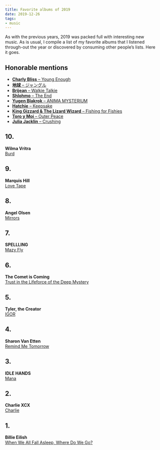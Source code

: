 ```yaml
---
title: Favorite albums of 2019
date: 2019-12-26
tags:
- music
---
```

As with the previous years, 2019 was packed full with interesting new music. As is usual, I compile a list of my favorite albums that I listened through-out the year or discovered by consuming other people’s lists. Here it goes.

<!--more-->

## Honorable mentions

- [**Charly Bliss** – Young Enough](https://charlybliss.bandcamp.com/album/young-enough)
- [**地球** – ジャングル](https://hiraeth-records.bandcamp.com/album/-)
- [**Brijean** – Walkie Talkie](https://brijean.bandcamp.com/album/walkie-talkie)
- [**Shlohmo** – The End](https://shlohmo.bandcamp.com/album/the-end)
- [**Yugen Blakrok** – ANIMA MYSTERIUM](https://yugenblakrok.bandcamp.com/album/anima-mysterium)
- [**Hatchie** – Keepsake](https://hatchie.bandcamp.com/album/keepsake)
- [**King Gizzard & The Lizard Wizard** – Fishing for Fishies](https://kinggizzard.bandcamp.com/album/fishing-for-fishies)
- [**Toro y Moi** – Outer Peace](https://toroymoi.bandcamp.com/album/outer-peace)
- [**Julia Jacklin** – Crushing](https://juliajacklin.bandcamp.com/album/crushing)

## 10.

**Wilma Vritra**<br>
[Burd](https://wilmavritra.bandcamp.com/album/burd)

## 9.

**Marquis Hill**<br>
[Love Tape](https://marquishill.bandcamp.com/album/love-tape)

## 8.

**Angel Olsen**<br>
[Mirrors](https://angelolsen.bandcamp.com/album/all-mirrors)

## 7.

**SPELLLING**<br>
[Mazy Fly](https://spellling.bandcamp.com/album/mazy-fly)

## 6.

**The Comet is Coming**<br>
[Trust in the Lifeforce of the Deep Mystery](https://open.spotify.com/album/2mvz0NPBCPTbSEgRViuDLK)

## 5.

**Tyler, the Creator**<br>
[IGOR](https://open.spotify.com/album/5zi7WsKlIiUXv09tbGLKsE)

## 4.

**Sharon Van Etten**<br>
[Remind Me Tomorrow](https://sharonvanetten.bandcamp.com/album/remind-me-tomorrow)

## 3.

**IDLE HANDS**<br>
[Mana](https://idlehandspdx.bandcamp.com/album/mana)

## 2.

**Charlie XCX**<br>
[Charlie](https://open.spotify.com/album/386IqvSuljaZsMjwDGGdLj)

## 1.

**Billie Eilish**<br>
[When We All Fall Asleep, Where Do We Go?](https://open.spotify.com/album/0S0KGZnfBGSIssfF54WSJh)
